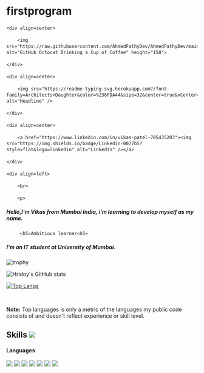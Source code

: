 # firstprogram
<div>

    <div align=center>

        <img src="https://raw.githubusercontent.com/AhmedFathyDev/AhmedFathyDev/main/GitHub.png" alt="GitHub Octocat Drinking a Cup of Coffee" height="150">

    </div>

    <div align=center>

        <img src="https://readme-typing-svg.herokuapp.com?/font-family=Architects+Daughter&color=%236FDA44&size=32&center=true&vCenter=true&width=600&height=50&lines=Hi+I'm+Vikas+Patel%F0%9F%91%8B;" alt="Headline" />

    </div>

    <div align=center>

        <a href="https://www.linkedin.com/in/vikas-patel-705435203"><img src="https://img.shields.io/badge/Linkedin-0077b5?style=flat&logo=linkedin" alt="LinkedIn" /></a>

    </div>

    <div align=left>

        <br>

        <p>

<h5>Hello,I'm <i>Vikas</i> from Mumbai India, i'm learning to develop myself as my name.</h5>

         <h5>Ambitious learner<h5>

  <h5>I'm an IT student at University of Mumbai.</h5>

     

![trophy](https://github-profile-trophy.vercel.app/?username=Vikaspatel2&row=1&no-bg=true)

![Hridoy's GitHub stats](https://github-readme-stats.vercel.app/api?username=Vikaspatel2&show_icons=true&count_private=true&theme=great-gatsby) </br>

[![Top Langs](https://github-readme-stats.vercel.app/api/top-langs/?username=Vikaspatel2&theme=great-gatsby&layout=compact)](https://github.com/HridoyHazard)

</br>

<b>Note:</b> Top languages is only a metric of the languages my public code consists of and doesn't reflect experience or skill level.

## Skills <img src="https://media.giphy.com/media/iY8CRBdQXODJSCERIr/giphy.gif" width="30px">&nbsp; 

<h4> Languages </h4>

<span> 

  <img src="https://img.shields.io/badge/HTML5-E34F26?style=for-the-badge&logo=html5&logoColor=white">

  <img src="https://img.shields.io/badge/CSS3-1572B6?style=for-the-badge&logo=css3&logoColor=white">

  <img src="https://img.shields.io/badge/Python-F7DF1E?style=for-the-badge&logo=python&logoColor=black">

  <img src="https://img.shields.io/badge/Java-ED8B00?style=for-the-badge&logo=java&logoColor=white">

  <img src="https://img.shields.io/badge/C%2B%2B-00599C?style=for-the-badge&logo=c%2B%2B&logoColor=white">

  <img src="https://img.shields.io/badge/C-00599C?style=for-the-badge&logo=c&logoColor=white">

  <img src="https://img.shields.io/badge/PHP-777BB4?style=for-the-badge&logo=php&logoColor=white">

</span>

<!---

vikaspatel2/vikaspatel2 is a ✨ special ✨ repository because its `README.md` (this file) appears on your GitHub profile.

You can click the Preview link to take a look at your changes.

--->
